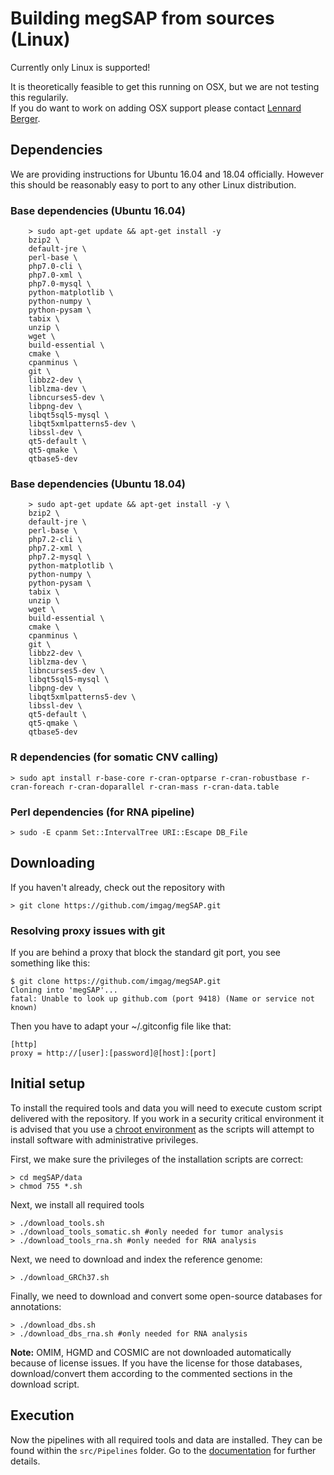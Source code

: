 # Building megSAP from sources (Linux)

Currently only Linux is supported!  

It is theoretically feasible to get this running on OSX, but we are not testing this regularily.  
If you do want to work on adding OSX support please contact [Lennard Berger](https://github.com/Fohlen).

## Dependencies

We are providing instructions for Ubuntu 16.04 and 18.04 officially. However this should be reasonably easy to port to any other Linux distribution.

### Base dependencies (Ubuntu 16.04)

```
    > sudo apt-get update && apt-get install -y
    bzip2 \
    default-jre \
    perl-base \
    php7.0-cli \ 
    php7.0-xml \ 
    php7.0-mysql \
    python-matplotlib \ 
    python-numpy \
    python-pysam \
    tabix \
    unzip \
    wget \
    build-essential \ 
    cmake \ 
    cpanminus \
    git \ 
    libbz2-dev \ 
    liblzma-dev \ 
    libncurses5-dev \ 
    libpng-dev \ 
    libqt5sql5-mysql \ 
    libqt5xmlpatterns5-dev \ 
    libssl-dev \ 
    qt5-default \ 
    qt5-qmake \ 
    qtbase5-dev 
```

### Base dependencies (Ubuntu 18.04)

```
    > sudo apt-get update && apt-get install -y \
    bzip2 \
    default-jre \
    perl-base \ 
    php7.2-cli \ 
    php7.2-xml \ 
    php7.2-mysql \ 
    python-matplotlib \ 
    python-numpy \
    python-pysam \
    tabix \ 
    unzip \ 
    wget \
    build-essential \ 
    cmake \ 
    cpanminus \
    git \ 
    libbz2-dev \ 
    liblzma-dev \ 
    libncurses5-dev \ 
    libqt5sql5-mysql \ 
    libpng-dev \
    libqt5xmlpatterns5-dev \ 
    libssl-dev \
    qt5-default \ 
    qt5-qmake \ 
    qtbase5-dev
```

### R dependencies (for somatic CNV calling)

	> sudo apt install r-base-core r-cran-optparse r-cran-robustbase r-cran-foreach r-cran-doparallel r-cran-mass r-cran-data.table

### Perl dependencies (for RNA pipeline)

	> sudo -E cpanm Set::IntervalTree URI::Escape DB_File

## Downloading

If you haven't already, check out the repository with

	> git clone https://github.com/imgag/megSAP.git

### Resolving proxy issues with git

If you are behind a proxy that block the standard git port, you see something like this:

    $ git clone https://github.com/imgag/megSAP.git
    Cloning into 'megSAP'...
    fatal: Unable to look up github.com (port 9418) (Name or service not known)

Then you have to adapt your ~/.gitconfig file like that:

    [http]
    proxy = http://[user]:[password]@[host]:[port]

## Initial setup

To install the required tools and data you will need to execute custom script delivered with the repository.
If you work in a security critical environment it is advised that you use a [chroot environment](https://help.ubuntu.com/community/BasicChroot) as the scripts will attempt to install software with administrative privileges.

First, we make sure the privileges of the installation scripts are correct:

	> cd megSAP/data
	> chmod 755 *.sh

Next, we install all required tools

	> ./download_tools.sh
	> ./download_tools_somatic.sh #only needed for tumor analysis
	> ./download_tools_rna.sh #only needed for RNA analysis

Next, we need to download and index the reference genome:
	
	> ./download_GRCh37.sh


Finally, we need to download and convert some open-source databases for annotations:

	> ./download_dbs.sh
	> ./download_dbs_rna.sh #only needed for RNA analysis

**Note:** OMIM, HGMD and COSMIC are not downloaded automatically because of license issues. If you have the license for those databases, download/convert them according to the commented sections in the download script.

## Execution

Now the pipelines with all required tools and data are installed. They can be found within the `src/Pipelines` folder. Go to the [documentation](../README.md) for further details.







